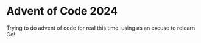 # Advent of Code 2024

Trying to do advent of code for real this time. using as an excuse to relearn Go!
